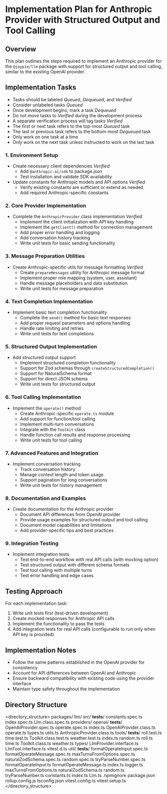 # Implementation Plan for Anthropic Provider with Structured Output and Tool Calling

## Overview
This plan outlines the steps required to implement an Anthropic provider for the `@jaypie/llm` package with support for structured output and tool calling, similar to the existing OpenAI provider.

## Implementation Tasks

* Tasks should be labeled _Queued_, _Dequeued_, and _Verified_
* Consider unlabeled tasks _Queued_
* Once development begins, mark a task _Dequeued_
* Do not move tasks to _Verified_ during the development process
* A separate verification process will tag tasks _Verified_
* The first or next task refers to the top-most _Queued_ task
* The last or previous task refers to the bottom-most _Dequeued_ task
* Only work on one task at a time
* Only work on the next task unless instructed to work on the last task

### 1. Environment Setup
- Create necessary client dependencies _Verified_
  - Add `@anthropic-ai/sdk` to package.json
  - Test installation and validate SDK availability
- Update constants for Anthropic models and API options _Verified_
  - Verify existing constants are sufficient or extend as needed
  - Add required Anthropic-specific constants

### 2. Core Provider Implementation
- Complete the `AnthropicProvider` class implementation _Verified_
  - Implement the client initialization with API key handling
  - Implement the `getClient()` method for connection management
  - Add proper error handling and logging
  - Add conversation history tracking
  - Write unit tests for basic sending functionality

### 3. Message Preparation Utilities
- Create Anthropic-specific utils for message formatting _Verified_
  - Create `prepareMessages` utility for Anthropic message format
  - Implement proper role mapping (system, user, assistant)
  - Handle message placeholders and data substitution
  - Write unit tests for message preparation

### 4. Text Completion Implementation
- Implement basic text completion functionality
  - Complete the `send()` method for basic text responses
  - Add proper request parameters and options handling
  - Handle rate limiting and retries
  - Write unit tests for text completions

### 5. Structured Output Implementation
- Add structured output support
  - Implement structured completion functionality
  - Support for Zod schemas through `createStructuredCompletion()`
  - Support for NaturalSchema format
  - Support for direct JSON schema
  - Write unit tests for structured output

### 6. Tool Calling Implementation
- Implement the `operate()` method
  - Create Anthropic-specific `operate.ts` module
  - Add support for function/tool calling
  - Implement multi-turn conversations
  - Integrate with the `Toolkit` class
  - Handle function call results and response processing
  - Write unit tests for tool calling

### 7. Advanced Features and Integration
- Implement conversation tracking
  - Track conversation history
  - Manage context length and token usage
  - Support pagination for long conversations
  - Write unit tests for history management

### 8. Documentation and Examples
- Create documentation for the Anthropic provider
  - Document API differences from OpenAI provider
  - Provide usage examples for structured output and tool calling
  - Document model capabilities and limitations
  - Add provider-specific tips and best practices

### 9. Integration Testing
- Implement integration tests
  - Test end-to-end workflow with real API calls (with mocking option)
  - Test structured output with different schema formats
  - Test tool calling with multiple turns
  - Test error handling and edge cases

## Testing Approach
For each implementation task:
1. Write unit tests first (test-driven development)
2. Create mocked responses for Anthropic API calls
3. Implement the functionality to pass the tests
4. Add integration tests for real API calls (configurable to run only when API key is provided)

## Implementation Notes
- Follow the same patterns established in the OpenAI provider for consistency
- Account for API differences between OpenAI and Anthropic
- Ensure backward compatibility with existing code using the provider interface
- Maintain type safety throughout the implementation

## Directory Structure

<directory_structure>
packages/
  llm/
    src/
      __tests__/
        constants.spec.ts
        index.spec.ts
        Llm.class.spec.ts
      providers/
        openai/
          __tests__/
            OpenAiProvider.spec.ts
            operate.spec.ts
          index.ts
          OpenAiProvider.class.ts
          operate.ts
          types.ts
          utils.ts
        AnthropicProvider.class.ts
      tools/
        __tests__/
          roll.test.ts
          time.test.ts
          Toolkit.class.test.ts
          weather.test.ts
        index.ts
        random.ts
        roll.ts
        time.ts
        Toolkit.class.ts
        weather.ts
      types/
        LlmProvider.interface.ts
        LlmTool.interface.ts
        vitest.d.ts
      util/
        __tests__/
          formatOperateInput.spec.ts
          formatOperateMessage.spec.ts
          maxTurnsFromOptions.spec.ts
          naturalZodSchema.spec.ts
          random.spec.ts
          tryParseNumber.spec.ts
        formatOperateInput.ts
        formatOperateMessage.ts
        index.ts
        logger.ts
        maxTurnsFromOptions.ts
        naturalZodSchema.ts
        random.ts
        tryParseNumber.ts
      constants.ts
      index.ts
      Llm.ts
    .npmignore
    package.json
    rollup.config.js
    tsconfig.json
    vitest.config.ts
    vitest.setup.ts
</directory_structure>